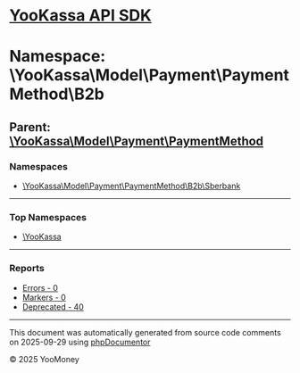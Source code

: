 # [YooKassa API SDK](../home.md)

# Namespace: \YooKassa\Model\Payment\PaymentMethod\B2b

## Parent: [\YooKassa\Model\Payment\PaymentMethod](../namespaces/yookassa-model-payment-paymentmethod.md)

### Namespaces

* [\YooKassa\Model\Payment\PaymentMethod\B2b\Sberbank](../namespaces/yookassa-model-payment-paymentmethod-b2b-sberbank.md)

---

### Top Namespaces

* [\YooKassa](../namespaces/yookassa.md)

---

### Reports
* [Errors - 0](../reports/errors.md)
* [Markers - 0](../reports/markers.md)
* [Deprecated - 40](../reports/deprecated.md)

---

This document was automatically generated from source code comments on 2025-09-29 using [phpDocumentor](http://www.phpdoc.org/)

&copy; 2025 YooMoney
